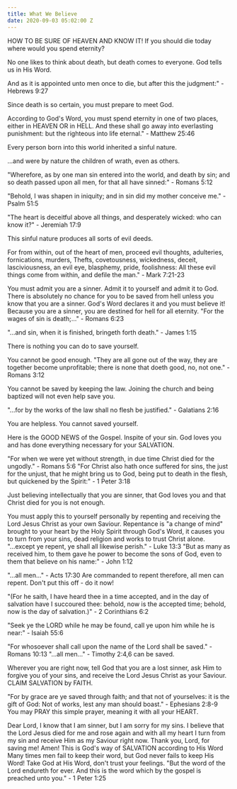 ```yaml
---
title: What We Believe
date: 2020-09-03 05:02:00 Z
---
```


HOW TO BE SURE OF HEAVEN AND KNOW IT!
If you should die today where would you spend eternity?

No one likes to think about death, but death comes to everyone. God tells us in His Word.

And as it is appointed unto men once to die, but after this the judgment:" - Hebrews 9:27

Since death is so certain, you must prepare to meet God.

According to God's Word, you must spend eternity in one of two places, either in HEAVEN OR in HELL. And these shall go away into everlasting punishment: but the righteous into life eternal." - Matthew 25:46

Every person born into this world inherited a sinful nature.

...and were by nature the children of wrath, even as others.

"Wherefore, as by one man sin entered into the world, and death by sin; and so death passed upon all men, for that all have sinned:" - Romans 5:12

"Behold, I was shapen in iniquity; and in sin did my mother conceive me." - Psalm 51:5

"The heart is deceitful above all things, and desperately wicked: who can know it?" - Jeremiah 17:9

This sinful nature produces all sorts of evil deeds.

For from within, out of the heart of men, proceed evil thoughts, adulteries, fornications, murders, Thefts, covetousness, wickedness, deceit, lasciviousness, an evil eye, blasphemy, pride, foolishness: All these evil things come from within, and defile the man." - Mark 7:21-23

You must admit you are a sinner. Admit it to yourself and admit it to God. There is absolutely no chance for you to be saved from hell unless you know that you are a sinner. God's Word declares it and you must believe it! Because you are a sinner, you are destined for hell for all eternity.
"For the wages of sin is death;..." - Romans 6:23

"...and sin, when it is finished, bringeth forth death." - James 1:15

There is nothing you can do to save yourself.

You cannot be good enough.
"They are all gone out of the way, they are together become unprofitable; there is none that doeth good, no, not one." - Romans 3:12

You cannot be saved by keeping the law. Joining the church and being baptized will not even help save you.

"...for by the works of the law shall no flesh be justified." - Galatians 2:16

You are helpless. You cannot saved yourself.

Here is the GOOD NEWS of the Gospel.
Inspite of your sin. God loves you and has done everything necessary for your SALVATION.

"For when we were yet without strength, in due time Christ died for the ungodly." - Romans 5:6
"For Christ also hath once suffered for sins, the just for the unjust, that he might bring us to God, being put to death in the flesh, but quickened by the Spirit:" - 1 Peter 3:18

Just believing intellectually that you are sinner, that God loves you and that Christ died for you is not enough.

You must apply this to yourself personally by repenting and receiving the Lord Jesus Christ as your own Saviour.
Repentance is "a change of mind" brought to your heart by the Holy Spirit through God's Word, it causes you to turn from your sins, dead religion and works to trust Christ alone.
"...except ye repent, ye shall all likewise perish." - Luke 13:3
"But as many as received him, to them gave he power to become the sons of God, even to them that believe on his name:" - John 1:12

"...all men..." - Acts 17:30
Are commanded to repent therefore, all men can repent. Don't put this off - do it now!

"(For he saith, I have heard thee in a time accepted, and in the day of salvation have I succoured thee: behold, now is the accepted time; behold, now is the day of salvation.)" - 2 Corinthians 6:2

"Seek ye the LORD while he may be found, call ye upon him while he is near:" - Isaiah 55:6

"For whosoever shall call upon the name of the Lord shall be saved." - Romans 10:13
"...all men..." - Timothy 2:4,6 can be saved.

Wherever you are right now, tell God that you are a lost sinner, ask Him to forgive you of your sins, and receive the Lord Jesus Christ as your Saviour. CLAIM SALVATION by FAITH.

"For by grace are ye saved through faith; and that not of yourselves: it is the gift of God: Not of works, lest any man should boast." - Ephesians 2:8-9
You may PRAY this simple prayer, meaning it with all your HEART.

Dear Lord, I know that I am sinner, but I am sorry for my sins. I believe that the Lord Jesus died for me and rose again and with all my heart I turn from my sin and receive Him as my Saviour right now. Thank you, Lord, for saving me! Amen!
This is God's way of SALVATION according to His Word Many times men fail to keep their word, but God never fails to keep His Word! Take God at His Word, don't trust your feelings. "But the word of the Lord endureth for ever. And this is the word which by the gospel is preached unto you." - 1 Peter 1:25